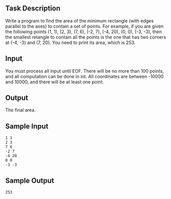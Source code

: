 ## Task Description ##

Write a program to find the area of the minimum rectangle (with edges parallel to the axes) to contain a set of points. For example, if you are given the following points (1, 1), (2, 3), (7, 6), (-2, 7), (-4, 20), (0, 0), (-3, -3), then the smallest retangle to contain all the points is the one that has two corners at (-4, -3) and (7, 20). You need to print its area, which is 253.

## Input ##

You must process all input until EOF. There will be no more than 100 points, and all computation can be done in int. All coordinates are between -10000 and 10000, and there will be at least one point.
## Output ##

The final area.

## Sample Input ##
```
1 1
2 3
7 6
-2 7
-4 20
0 0
-3 -3
```

## Sample Output ##
```
253
```